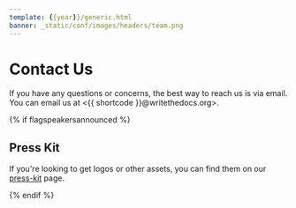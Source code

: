 ```yaml
---
template: {{year}}/generic.html
banner: _static/conf/images/headers/team.png
---
```


# Contact Us

If you have any questions or concerns,
the best way to reach us is via email.
You can email us at <{{ shortcode }}@writethedocs.org>.

{% if flagspeakersannounced %}

## Press Kit

If you're looking to get logos or other assets,
you can find them on our [press-kit](/conf/{{shortcode}}/{{year}}/press-kit) page.

{% endif %}
